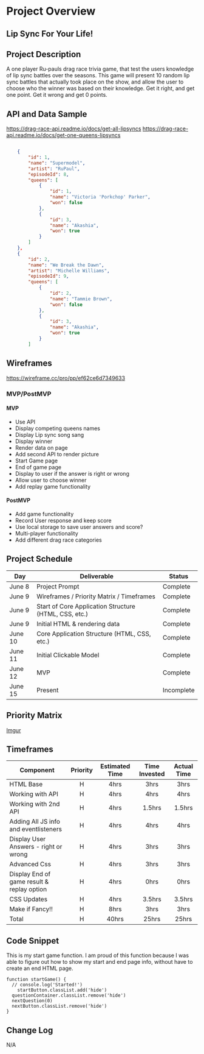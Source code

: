 # Project Overview

## Lip Sync For Your Life!

## Project Description

A one player Ru-pauls drag race trivia game, that test the users knowledge of lip sync battles over the seasons. This game will present 10 random lip sync battles that actually took place on the show, and allow the user to choose who the winner was based on their knowledge. Get it right, and get one point. Get it wrong and get 0 points. 

## API and Data Sample

https://drag-race-api.readme.io/docs/get-all-lipsyncs
https://drag-race-api.readme.io/docs/get-one-queens-lipsyncs

```json

    {
        "id": 1,
        "name": "Supermodel",
        "artist": "RuPaul",
        "episodeId": 8,
        "queens": [
            {
                "id": 1,
                "name": "Victoria 'Porkchop' Parker",
                "won": false
            },
            {
                "id": 3,
                "name": "Akashia",
                "won": true
            }
        ]
    },
    {
        "id": 2,
        "name": "We Break the Dawn",
        "artist": "Michelle Williams",
        "episodeId": 9,
        "queens": [
            {
                "id": 2,
                "name": "Tammie Brown",
                "won": false
            },
            {
                "id": 3,
                "name": "Akashia",
                "won": true
            }
        ]
```

## Wireframes

https://wireframe.cc/pro/pp/ef62ce6d7349633

### MVP/PostMVP

#### MVP 

- Use API
- Display competing queens names
- Display Lip sync song sang
- Display winner
- Render data on page 
- Add second API to render picture
- Start Game page
- End of game page
- Display to user if the answer is right or wrong
- Allow user to choose winner
- Add replay game functionality

#### PostMVP  
- Add game functionality
- Record User response and keep score 
- Use local storage to save user answers and score?
- Multi-player functionality
- Add different drag race categories

## Project Schedule

|  Day | Deliverable | Status
|---|---| ---|
|June 8| Project Prompt | Complete
|June 9| Wireframes / Priority Matrix / Timeframes | Complete
|June 9| Start of Core Application Structure (HTML, CSS, etc.) | Complete
|June 9| Initial HTML & rendering data | Complete
|June 10| Core Application Structure (HTML, CSS, etc.) | Complete
|June 11| Initial Clickable Model  | Complete
|June 12| MVP | Complete
|June 15| Present | Incomplete

## Priority Matrix

[Imgur](https://i.imgur.com/Kkp3boe.jpg?1)

## Timeframes

| Component | Priority | Estimated Time | Time Invested | Actual Time |
| --- | :---: |  :---: | :---: | :---: |
| HTML Base | H | 4hrs| 3hrs | 3hrs |
| Working with API | H | 4hrs| 4hrs | 4hrs |
| Working with 2nd API | H | 4hrs| 1.5hrs | 1.5hrs |
| Adding All JS info and eventlisteners | H | 4hrs| 4hrs | 4hrs |
| Display User Answers - right or wrong | H | 4hrs| 3hrs | 3hrs |
| Advanced Css  | H | 4hrs| 3hrs | 3hrs |
| Display End of game result & replay option | H | 4hrs| 0hrs | 0hrs |
| CSS Updates| H | 4hrs| 3.5hrs | 3.5hrs |
| Make if Fancy!! | H | 8hrs| 3hrs | 3hrs |
| Total | H | 40hrs| 25hrs | 25hrs |

## Code Snippet
This is my start game function. I am proud of this function because I was able to figure out how to show my start and end page info, without have to create an end HTML page.

```
function startGame() {
  // console.log('Started!')
    startButton.classList.add('hide')
  questionContainer.classList.remove('hide')
  nextQuestion(0)
  nextButton.classList.remove('hide')
}
```

## Change Log
 N/A
